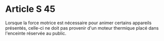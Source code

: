 # Article S 45

Lorsque la force motrice est nécessaire pour animer certains appareils présentés, celle-ci ne doit pas provenir d'un moteur thermique placé dans l'enceinte réservée au public.
